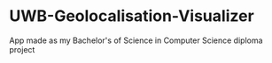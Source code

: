 # UWB-Geolocalisation-Visualizer
App made as my Bachelor's of Science in Computer Science diploma project
